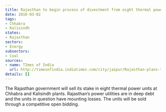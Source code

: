 ```yaml
---
title: Rajasthan to begin process of divestment from eight thermal power plants
date: 2016-03-02
tags:
- Chhabra
- Kalisindh
states:
- Rajasthan
sectors:
- Energy
subsectors:
- Coal
sources:
- name: TImes of India
  url: http://timesofindia.indiatimes.com/city/jaipur/Rajasthan-plans-to-divest-stake-in-8-thermal-power-units/articleshow/51116868.cms
details: []
---
```


The Rajasthan government will sell its stake in eight thermal power units at Chhabra and Kalisindh plants. Rajasthan’s power utilities are in deep debt and the units in question have mounting losses. The units will be sold through a competitive open bidding.
